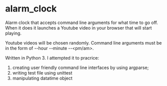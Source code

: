 # alarm_clock

Alarm clock that accepts command line arguments for what time to go off. When it does it launches a Youtube video in your browser that will start playing.

Youtube videos will be chosen randomly. Command line arguments must be in the form of --hour <hour> --minute <minute> --<pm/am>.

Written in Python 3. I attempted it to pracrice:

1. creating user friendly command line interfaces by using argparse;
2. writing test file using unittest
3. manipulating datatime object

